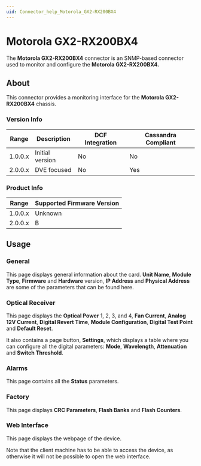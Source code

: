 ```yaml
---
uid: Connector_help_Motorola_GX2-RX200BX4
---
```


# Motorola GX2-RX200BX4

The **Motorola GX2-RX200BX4** connector is an SNMP-based connector used to monitor and configure the **Motorola GX2-RX200BX4.**

## About

This connector provides a monitoring interface for the **Motorola GX2-RX200BX4** chassis.

### Version Info

| Range   | Description     | DCF Integration | Cassandra Compliant |
|---------|-----------------|-----------------|---------------------|
| 1.0.0.x | Initial version | No              | No                  |
| 2.0.0.x | DVE focused     | No              | Yes                 |

### Product Info

| Range   | Supported Firmware Version |
|---------|----------------------------|
| 1.0.0.x | Unknown                    |
| 2.0.0.x | B                          |

## Usage

### General

This page displays general information about the card. **Unit Name**, **Module Type**, **Firmware** and **Hardware** version, **IP Address** and **Physical Address** are some of the parameters that can be found here.

### Optical Receiver

This page displays the **Optical Power** 1, 2, 3, and 4, **Fan Current**, **Analog 12V Current**, **Digital Revert Time**, **Module Configuration**, **Digital Test Point** and **Default Reset**.

It also contains a page button, **Settings**, which displays a table where you can configure all the digital parameters: **Mode**, **Wavelength**, **Attenuation** and **Switch Threshold**.

### Alarms

This page contains all the **Status** parameters.

### Factory

This page displays **CRC Parameters**, **Flash Banks** and **Flash Counters**.

### Web Interface

This page displays the webpage of the device.

Note that the client machine has to be able to access the device, as otherwise it will not be possible to open the web interface.
